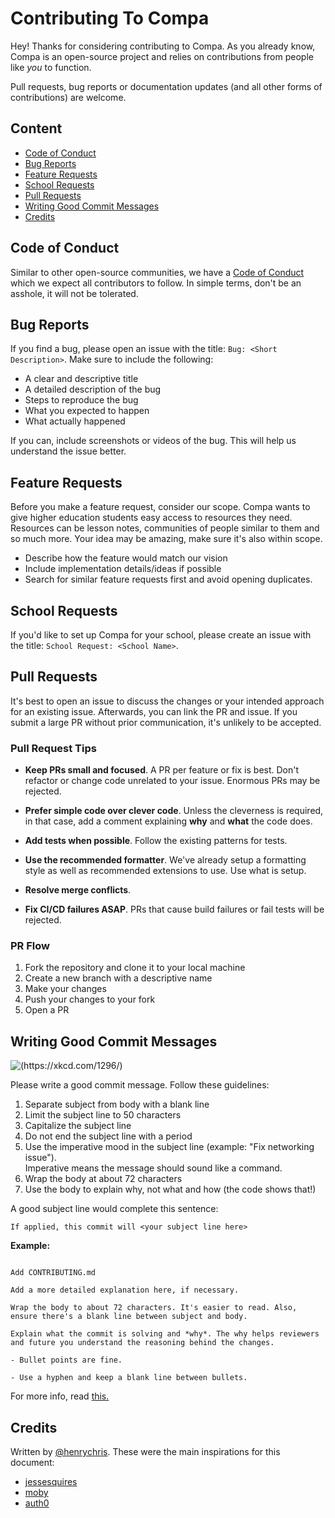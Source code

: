 # Contributing To Compa

Hey! Thanks for considering contributing to Compa. As you already know, Compa is an open-source project and relies on contributions from people like _you_ to function.

Pull requests, bug reports or documentation updates (and all other forms of contributions) are welcome.

## Content

- [Code of Conduct](#code-of-conduct)  
- [Bug Reports](#bug-reports)  
- [Feature Requests](#feature-requests)  
- [School Requests](#school-requests)  
- [Pull Requests](#pull-requests)  
- [Writing Good Commit Messages](#writing-good-commit-messages)  
- [Credits](#credits)  

## Code of Conduct

Similar to other open-source communities, we have a [Code of Conduct](https://compa.so/code-of-conduct) which we expect all contributors to follow. In simple terms, don't be an asshole, it will not be tolerated.

## Bug Reports

If you find a bug, please open an issue with the title: `Bug: <Short Description>`. Make sure to include the following:

- A clear and descriptive title
- A detailed description of the bug
- Steps to reproduce the bug
- What you expected to happen
- What actually happened

If you can, include screenshots or videos of the bug. This will help us understand the issue better.

## Feature Requests

Before you make a feature request, consider our scope. Compa wants to give higher education students easy access to resources they need. Resources can be lesson notes, communities of people similar to them and so much more. Your idea may be amazing, make sure it's also within scope.

- Describe how the feature would match our vision
- Include implementation details/ideas if possible
- Search for similar feature requests first and avoid opening duplicates.

## School Requests

If you'd like to set up Compa for your school, please create an issue with the title: `School Request: <School Name>`.

## Pull Requests

It's best to open an issue to discuss the changes or your intended approach for an existing issue. Afterwards, you can link the PR and issue. If you submit a large PR without prior communication, it's unlikely to be accepted.

### Pull Request Tips

- **Keep PRs small and focused**. A PR per feature or fix is best. Don't refactor or change code unrelated to your issue. Enormous PRs may be rejected.

- **Prefer simple code over clever code**. Unless the cleverness is required, in that case, add a comment explaining **why** and **what** the code does.

- **Add tests when possible**. Follow the existing patterns for tests.

- **Use the recommended formatter**. We've already setup a formatting style as well as recommended extensions to use. Use what is setup.

- **Resolve merge conflicts**.

- **Fix CI/CD failures ASAP**. PRs that cause build failures or fail tests will be rejected.

### PR Flow

1. Fork the repository and clone it to your local machine
2. Create a new branch with a descriptive name
3. Make your changes
4. Push your changes to your fork
5. Open a PR

## Writing Good Commit Messages

![(https://xkcd.com/1296/)](https://imgs.xkcd.com/comics/git_commit.png)

Please write a good commit message. Follow these guidelines:

1. Separate subject from body with a blank line
2. Limit the subject line to 50 characters
3. Capitalize the subject line
4. Do not end the subject line with a period
5. Use the imperative mood in the subject line (example: "Fix networking issue").  
Imperative means the message should sound like a command.
6. Wrap the body at about 72 characters
7. Use the body to explain why, not what and how (the code shows that!)

A good subject line would complete this sentence:  

`If applied, this commit will <your subject line here>`

**Example:**

```plaintext

Add CONTRIBUTING.md

Add a more detailed explanation here, if necessary.

Wrap the body to about 72 characters. It's easier to read. Also,
ensure there's a blank line between subject and body.

Explain what the commit is solving and *why*. The why helps reviewers
and future you understand the reasoning behind the changes.

- Bullet points are fine.

- Use a hyphen and keep a blank line between bullets.
```

For more info, read [this.](https://cbea.ms/git-commit/)

## Credits

Written by [@henrychris](https://github.com/henrychris).
These were the main inspirations for this document:

- [jessesquires](https://github.com/jessesquires/.github/blob/main/CONTRIBUTING.md)
- [moby](https://github.com/moby/moby/blob/master/CONTRIBUTING.md)
- [auth0](https://github.com/auth0/open-source-template/blob/master/GENERAL-CONTRIBUTING.md)
